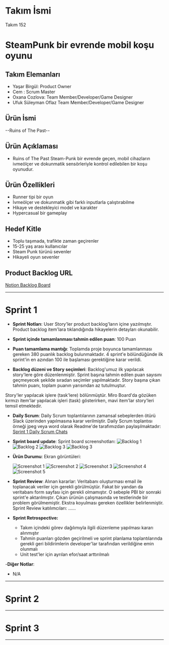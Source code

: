 # **Takım İsmi**

Takım 152

# SteamPunk bir evrende mobil koşu oyunu

## Takım Elemanları

- Yaşar Birgül: Product Owner
- Cem : Scrum Master
- Oxana Cozlova: Team Member/Developer/Game Designer
- Ufuk Süleyman Oflaz Team Member/Developer/Game Designer

## Ürün İsmi

--Ruins of The Past--

## Ürün Açıklaması

- Ruins of The Past Steam-Punk bir evrende geçen, mobil cihazların ivmeölçer ve dokunmatik sensörleriyle kontrol edilebilen bir koşu oyunudur.

## Ürün Özellikleri

- Runner tipi bir oyun
- İvmeölçer ve dokunmatik gibi farklı inputlarla çalıştırabilme
- Hikaye ve destekleyici model ve karakter
- Hypercasual bir gameplay 

## Hedef Kitle

- Toplu taşımada, trafikte zaman geçirenler 
- 15-25 yaş arası kullanıcılar
- Steam Punk türünü sevenler
- Hikayeli oyun sevenler


## Product Backlog URL

[Notion Backlog Board](https://satisfying-passive-57b.notion.site/d87b448f0b8d4dbda3999f0dcbdc877a?v=26612648726943228e85f0c1673c5450)

---

# Sprint 1

- **Sprint Notları**: User Story'ler product backlog'ların içine yazılmıştır. Product backlog item'lara tıklandığında hikayelerin detayları okunabilir.

- **Sprint içinde tamamlanması tahmin edilen puan**: 100 Puan

- **Puan tamamlama mantığı**: Toplamda proje boyunca tamamlanması gereken 380 puanlık backlog bulunmaktadır. 4 sprint'e bölündüğünde ilk sprint'in en azından 100 ile başlaması gerektiğine karar verildi.

- **Backlog düzeni ve Story seçimleri**: Backlog'umuz ilk yapılacak story'lere göre düzenlenmiştir. Sprint başına tahmin edilen puan sayısını geçmeyecek şekilde sıradan seçimler yapılmaktadır. Story başına çıkan tahmin puanı, toplam puanın yarısından az tutulmuştur. 

Story'ler yapılacak işlere (task'lere) bölünmüştür. Miro Board'da gözüken kırmızı item'lar yapılacak işleri (task) gösterirken, mavi item'lar story'leri temsil etmektedir.

- **Daily Scrum**: Daily Scrum toplantılarının zamansal sebeplerden ötürü Slack üzerinden yapılmasına karar verilmiştir. Daily Scrum toplantısı örneği jpeg veya word olarak Readme'de tarafımızdan paylaşılmaktadır: [Sprint 1 Daily Scrum Chats](https://github.com/OyunveUygulamaAkademisi/BootcampScrumTemplate/blob/main/ProjectManagement/Sprint1Documents/DailyScrumMeetingNotesSprint1.docx?raw=true)

- **Sprint board update**: Sprint board screenshotları: 
 ![Backlog 1](https://user-images.githubusercontent.com/97702355/167274395-3adbdea4-cc30-4042-9b17-f5fadac2b7c5.png)
 ![Backlog 2](https://user-images.githubusercontent.com/97702355/167274441-14f0ee97-cc89-4ca2-9e61-2cf5de1718fa.png)
 ![Backlog 3](https://user-images.githubusercontent.com/97702355/167274449-05e86e07-931b-4098-9161-5582b3974e12.png)
 ![Backlog 3](https://user-images.githubusercontent.com/97702355/167274784-3ce709ee-c223-4095-a11e-ceb54a584680.png)


- **Ürün Durumu**: Ekran görüntüleri:

  ![Screenshot 1](https://user-images.githubusercontent.com/97702355/167274646-a84b31ef-682a-46df-9c45-9e90bec323e5.png)
  ![Screenshot 2](https://user-images.githubusercontent.com/97702355/167274660-6c6210cb-db45-439c-a31b-84c45bf51ce6.png)
  ![Screenshot 3](https://user-images.githubusercontent.com/97702355/167274673-812498a1-831b-432d-875d-d3520c9b0210.png)
  ![Screenshot 4](https://user-images.githubusercontent.com/97702355/167274679-c978bb3e-ef84-4bd9-97c0-3f05b60eea4d.png) 
  ![Screenshot 5](https://user-images.githubusercontent.com/97702355/167274685-3ddbcfc4-2a2e-4a49-8200-c8650f467b39.png)


- **Sprint Review**: 
Alınan kararlar: Veritabanı oluşturması email ile toplanacak veriler için gerekli görülmüştür. Fakat bir yandan da veritabanı form sayfası için gerekli olmamıştır. O sebeple PBI bir sonraki sprint'e aktarılmıştır. Çıkan ürünün çalışmasında ve testlerinde bir problem görülmemiştir. Ekstra koyulması gereken özellikler belirlenmiştir. Sprint Review katılımcıları: ......

- **Sprint Retrospective:**
  - Takım içindeki görev dağılımıyla ilgili düzenleme yapılması kararı alınmıştır
  - Tahmin puanları gözden geçirilmeli ve sprint planlama toplantılarında gerekli geri bildirimlerin developer'lar tarafından verildiğine emin olunmalı
  - Unit test'ler için ayrılan efor/saat arttırılmalı 

-**Diğer Notlar**:
- N/A

---

# Sprint 2


---

# Sprint 3

---
